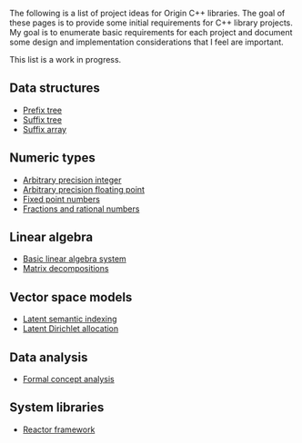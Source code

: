 The following is a list of project ideas for Origin C++ libraries. The goal
of these pages is to provide some initial requirements for C++ library
projects. My goal is to enumerate basic requirements for each project and
document some design and implementation considerations that I feel are
important.

This list is a work in progress.

## Data structures ##

  * [Prefix tree](Ideas_PrefixTree.md)
  * [Suffix tree](Ideas_SuffixTree.md)
  * [Suffix array](Ideas_SuffixArray.md)

## Numeric types ##

  * [Arbitrary precision integer](Ideas_Integer.md)
  * [Arbitrary precision floating point](Ideas_Real.md)
  * [Fixed point numbers](Ideas_Fixed.md)
  * [Fractions and rational numbers](Ideas_Rational.md)

## Linear algebra ##

  * [Basic linear algebra system](Ideas_Blas.md)
  * [Matrix decompositions](Ideas_MatrixDecomposition.md)

## Vector space models ##

  * [Latent semantic indexing](Ideas_Lsi.md)
  * [Latent Dirichlet allocation](Ideas_Lda.md)

## Data analysis ##

  * [Formal concept analysis](Ideas_Fca.md)

## System libraries ##

  * [Reactor framework](Ideas_Reactor.md)